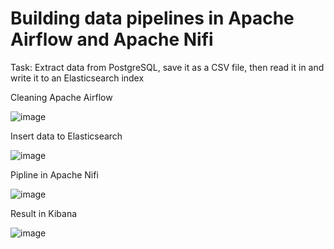 # Building data pipelines in Apache Airflow and Apache Nifi

Task: Extract data from PostgreSQL, save it as a CSV file, then read it in and write it to an Elasticsearch index

Cleaning Apache Airflow

![image](https://user-images.githubusercontent.com/89353523/169521690-38fd2c00-a4aa-4773-a54d-65fa27daa9bc.png)

Insert data to Elasticsearch

![image](https://user-images.githubusercontent.com/89353523/169521822-1f3d4ad0-1e47-4b14-ab61-3317bf103b45.png)

Pipline in Apache Nifi

![image](https://user-images.githubusercontent.com/89353523/169522090-103160fd-78f1-4633-96aa-8ce8bc5fc7ac.png)

Result in Kibana

![image](https://user-images.githubusercontent.com/89353523/169522195-e3ee0cd4-b243-4ad1-bc67-f5e6544809dc.png)
